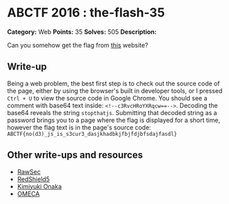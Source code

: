 # ABCTF 2016 : the-flash-35

**Category:** Web
**Points:** 35
**Solves:** 505
**Description:**

Can you somehow get the flag from [this](http://yrmyzscnvh.abctf.xyz/web2/) website?

## Write-up

Being a web problem, the best first step is to check out the source code of the page, either by using the browser's built in developer tools, or I pressed `Ctrl + U` to view the source code in Google Chrome. You should see a comment with base64 text inside: `<!--c3RvcHRoYXRqcw==-->`. Decoding the base64 reveals the string `stopthatjs`. Submitting that decoded string as a password brings you to a page where the flag is displayed for a short time, however the flag text is in the page's source code: `ABCTF{no(d3)_js_is_s3cur3_dasjkhadbkjfbjfdjbfsdajfasdl}`

## Other write-ups and resources

* [RawSec](https://rawsec.ml/en/ABCTF-35-The-Flash-Web-Exploitation/)
* [RedShield5](https://ctftime.org/writeup/3574)
* [Kimiyuki Onaka](https://kimiyuki.net/blog/2016/07/23/abctf-2016/)
* [OMECA](https://github.com/nbrisset/CTF/blob/master/abctf-2016/challenges/the-flash-35)
